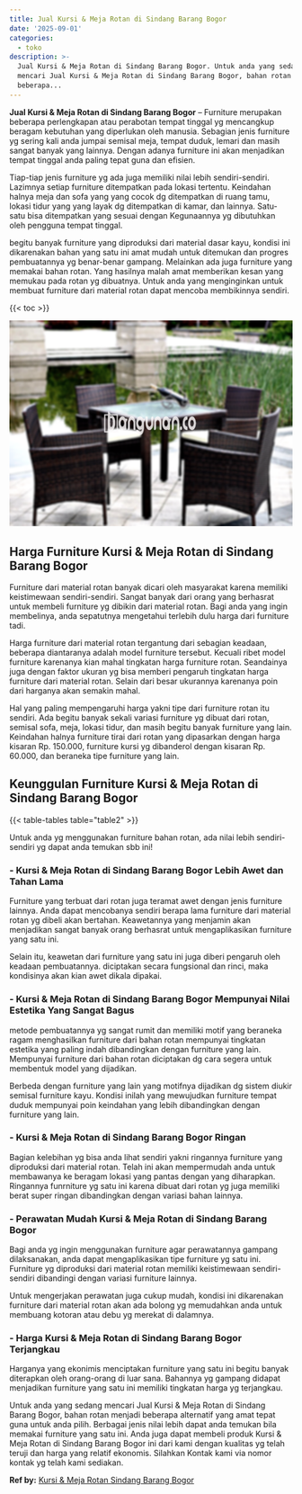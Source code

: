 ```yaml
---
title: Jual Kursi & Meja Rotan di Sindang Barang Bogor
date: '2025-09-01'
categories:
  - toko
description: >-
  Jual Kursi & Meja Rotan di Sindang Barang Bogor. Untuk anda yang sedang
  mencari Jual Kursi & Meja Rotan di Sindang Barang Bogor, bahan rotan menjadi
  beberapa...
---
```


**Jual Kursi & Meja Rotan di Sindang Barang Bogor** – Furniture merupakan beberapa perlengkapan atau perabotan tempat tinggal yg mencangkup beragam kebutuhan yang diperlukan oleh manusia. Sebagian jenis furniture yg sering kali anda jumpai semisal meja, tempat duduk, lemari dan masih sangat banyak yang lainnya. Dengan adanya furniture ini akan menjadikan tempat tinggal anda paling tepat guna dan efisien.

Tiap-tiap jenis furniture yg ada juga memiliki nilai lebih sendiri-sendiri. Lazimnya setiap furniture ditempatkan pada lokasi tertentu. Keindahan halnya meja dan sofa yang yang cocok dg ditempatkan di ruang tamu, lokasi tidur yang yang layak dg ditempatkan di kamar, dan lainnya. Satu-satu bisa ditempatkan yang sesuai dengan Kegunaannya yg dibutuhkan oleh pengguna tempat tinggal.

begitu banyak furniture yang diproduksi dari material dasar kayu, kondisi ini dikarenakan bahan yang satu ini amat mudah untuk ditemukan dan progres pembuatannya yg benar-benar gampang. Melainkan ada juga furniture yang memakai bahan rotan. Yang hasilnya malah amat memberikan kesan yang memukau pada rotan yg dibuatnya. Untuk anda yang menginginkan untuk membuat furniture dari material rotan dapat mencoba membikinnya sendiri.

{{< toc >}}

![Jual Kursi & Meja Rotan di Sindang Barang Bogor](/images/kursi-meja-rotan-murah22.png)

## Harga Furniture Kursi & Meja Rotan di Sindang Barang Bogor

Furniture dari material rotan banyak dicari oleh masyarakat karena memiliki keistimewaan sendiri-sendiri. Sangat banyak dari orang yang berhasrat untuk membeli furniture yg dibikin dari material rotan. Bagi anda yang ingin membelinya, anda sepatutnya mengetahui terlebih dulu harga dari furniture tadi.

Harga furniture dari material rotan tergantung dari sebagian keadaan, beberapa diantaranya adalah model furniture tersebut. Kecuali ribet model furniture karenanya kian mahal tingkatan harga furniture rotan. Seandainya juga dengan faktor ukuran yg bisa memberi pengaruh tingkatan harga furniture dari material rotan. Selain dari besar ukurannya karenanya poin dari harganya akan semakin mahal.

Hal yang paling mempengaruhi harga yakni tipe dari furniture rotan itu sendiri. Ada begitu banyak sekali variasi furniture yg dibuat dari rotan, semisal sofa, meja, lokasi tidur, dan masih begitu banyak furniture yang lain. Keindahan halnya furniture tirai dari rotan yang dipasarkan dengan harga kisaran Rp. 150.000, furniture kursi yg dibanderol dengan kisaran Rp. 60.000, dan beraneka tipe furniture yang lain.

## Keunggulan Furniture Kursi & Meja Rotan di Sindang Barang Bogor

{{< table-tables table="table2" >}}

Untuk anda yg menggunakan furniture bahan rotan, ada nilai lebih sendiri-sendiri yg dapat anda temukan sbb ini!

### \- Kursi & Meja Rotan di Sindang Barang Bogor Lebih Awet dan Tahan Lama

Furniture yang terbuat dari rotan juga teramat awet dengan jenis furniture lainnya. Anda dapat mencobanya sendiri berapa lama furniture dari material rotan yg dibeli akan bertahan. Keawetannya yang menjamin akan menjadikan sangat banyak orang berhasrat untuk mengaplikasikan furniture yang satu ini.

Selain itu, keawetan dari furniture yang satu ini juga diberi pengaruh oleh keadaan pembuatannya. diciptakan secara fungsional dan rinci, maka kondisinya akan kian awet dikala dipakai.

### \- Kursi & Meja Rotan di Sindang Barang Bogor Mempunyai Nilai Estetika Yang Sangat Bagus

metode pembuatannya yg sangat rumit dan memiliki motif yang beraneka ragam menghasilkan furniture dari bahan rotan mempunyai tingkatan estetika yang paling indah dibandingkan dengan furniture yang lain. Mempunyai furniture dari bahan rotan diciptakan dg cara segera untuk membentuk model yang dijadikan.

Berbeda dengan furniture yang lain yang motifnya dijadikan dg sistem diukir semisal furniture kayu. Kondisi inilah yang mewujudkan furniture tempat duduk mempunyai poin keindahan yang lebih dibandingkan dengan furniture yang lain.

### \- Kursi & Meja Rotan di Sindang Barang Bogor Ringan

Bagian kelebihan yg bisa anda lihat sendiri yakni ringannya furniture yang diproduksi dari material rotan. Telah ini akan mempermudah anda untuk membawanya ke beragam lokasi yang pantas dengan yang diharapkan. Ringannya funrniture yg satu ini karena dibuat dari rotan yg juga memiliki berat super ringan dibandingkan dengan variasi bahan lainnya.

### \- Perawatan Mudah Kursi & Meja Rotan di Sindang Barang Bogor

Bagi anda yg ingin menggunakan furniture agar perawatannya gampang dilaksanakan, anda dapat mengaplikasikan tipe furniture yg satu ini. Furniture yg diproduksi dari material rotan memiliki keistimewaan sendiri-sendiri dibandingi dengan variasi furniture lainnya.

Untuk mengerjakan perawatan juga cukup mudah, kondisi ini dikarenakan furniture dari material rotan akan ada bolong yg memudahkan anda untuk membuang kotoran atau debu yg merekat di dalamnya.

### \- Harga Kursi & Meja Rotan di Sindang Barang Bogor Terjangkau

Harganya yang ekonimis menciptakan furniture yang satu ini begitu banyak diterapkan oleh orang-orang di luar sana. Bahannya yg gampang didapat menjadikan furniture yang satu ini memiliki tingkatan harga yg terjangkau.

Untuk anda yang sedang mencari Jual Kursi & Meja Rotan di Sindang Barang Bogor, bahan rotan menjadi beberapa alternatif yang amat tepat guna untuk anda pilih. Berbagai jenis nilai lebih dapat anda temukan bila memakai furniture yang satu ini. Anda juga dapat membeli produk Kursi & Meja Rotan di Sindang Barang Bogor ini dari kami dengan kualitas yg telah teruji dan harga yang relatif ekonomis. Silahkan Kontak kami via nomor kontak yg telah kami sediakan.

**Ref by:** [Kursi & Meja Rotan Sindang Barang Bogor](https://id.wikipedia.org/wiki/Kursi)
